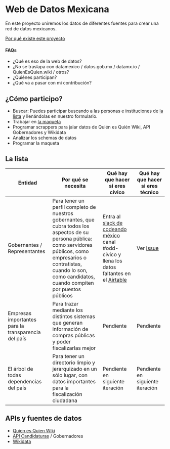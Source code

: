 # Web de Datos Mexicana

En este proyecto uniremos los datos de diferentes fuentes para crear una red de datos mexicanos.

[Por qué existe este proyecto](FAQs.md)

#### FAQs
- ¿Qué es eso de la web de datos?
- ¿No se traslapa con datamexico / datos.gob.mx / datamx.io / QuienEsQuien.wiki / otros?
- ¿Quiénes participan?
- ¿Qué va a pasar con mi contribución?

## ¿Cómo participo?

- Buscar: Puedes participar buscando a las personas e instituciones de [la lista](#la-lista) y llenándolas en nuestro formulario.
- Trabajar en [la maqueta](https://www.figma.com/file/jW9W6A0jFvSHtUqatV9Le2/Wireframing-in-Figma?node-id=0%3A1)  
- Programar scrappers para jalar datos de Quién es Quién Wiki, API Gobernadores y Wikidata
- Analizar los schemas de datos
- Programar la maqueta

## La lista

| Entidad | Por qué se necesita | Qué hay que hacer si eres cívico | Qué hay que hacer si eres técnico |
| --- | --- | --- | --- | 
| Gobernantes / Representantes | Para tener un perfil completo de nuestros gobernantes, que cubra todos los aspectos de su persona pública: como servidores públicos, como empresarios o contratistas, cuando lo son, como candidatos, cuando compiten por puestos públicos | Entra al [slack de codeando méxico](http://slack.codeandomexico.org) canal #odd-civico y llena los datos faltantes en el [Airtable](https://airtable.com/shr3U7qqrDZCE5qQx/tblnaRs3vQSj3yw61) | Ver [issue](https://github.com/CodeandoMexico/webdedatosmexicana/issues/7) |
| Empresas importantes para la transparencia del país | Para trazar mediante los distintos sistemas que generan información de compras públicas y poder fiscalizarlas mejor | Pendiente | Pendiente |
| El árbol de todas dependencias del país | Para tener un directorio limpio y jerarquizado en un sólo lugar, con datos importantes para la fiscalización ciudadana | Pendiente en siguiente iteración |  Pendiente en siguiente iteración |


## APIs y fuentes de datos

- [Quien es Quien Wiki](https://www.quienesquien.wiki/es/herramientas)
- [API Candidaturas](https://www.apielectoral.mx/) / Gobernadores
- [Wikidata](https://www.wikidata.org/wiki/Wikidata:Main_Page)

